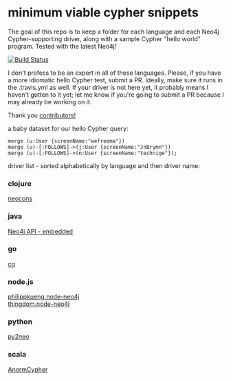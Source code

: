 # minimum viable cypher snippets
The goal of this repo is to keep a folder for each language and each Neo4j Cypher-supporting driver, along with a sample Cypher "hello world" program. Tested with the latest Neo4j!

[![Build Status](https://travis-ci.org/wfreeman/mvcs.png?branch=master)](https://travis-ci.org/wfreeman/mvcs)

I don't profess to be an expert in all of these languages. Please, if you have a more idiomatic hello Cypher test, submit a PR. Ideally, make sure it runs in the .travis.yml as well. If your driver is not here yet, it probably means I haven't gotten to it yet; let me know if you're going to submit a PR because I may already be working on it.

Thank you [contributors!](https://github.com/wfreeman/mvcs/graphs/contributors)

a baby dataset for our hello Cypher query:
```
merge (u:User {screenName:"wefreema"}) 
merge (u)-[:FOLLOWS]->(j:User {screenName:"JnBrymn"}) 
merge (u)-[:FOLLOWS]->(n:User {screenName:"technige"});
```

driver list - sorted alphabetically by language and then driver name:

### clojure
[neocons](/clojure/neocons/)
### java
[Neo4j API - embedded](/java/embedded/)
### go
[cq](/go/cq/)
### node.js
[philippkueng.node-neo4j](/node.js/philippkueng.node-neo4j/)  
[thingdom.node-neo4j](/node.js/thingdom.node-neo4j/)  
### python
[py2neo](/python/py2neo/)
### scala
[AnormCypher](/scala/anormcypher/)
